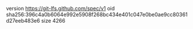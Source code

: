 version https://git-lfs.github.com/spec/v1
oid sha256:396c4a0b6064e992e5908f268bc434e401c047e0be0ae9cc80361d27eeb483e6
size 4266
